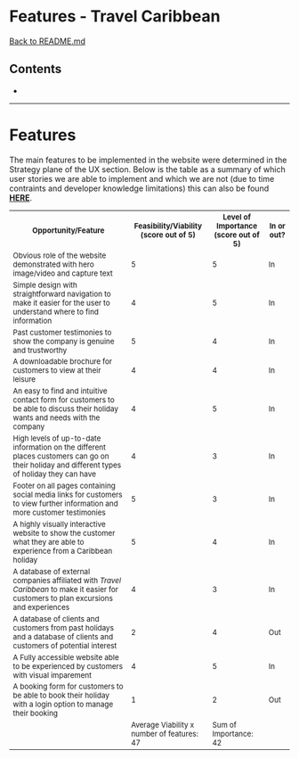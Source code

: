 # Features - Travel Caribbean

<a href="https://github.com/DeannaCarina/travelcaribbean/blob/master/README.md">Back to README.md</a>

## Contents
<ul>
    <li>
    </li>    
</ul>
<hr>

# Features
The main features to be implemented in the website were determined in the Strategy plane of the UX section. Below is the table as a summary of which user stories we are able to implement and which we are not (due to time contraints and developer knowledge limitations) this can also be found <a href="UX.md#Strategy"><strong>HERE</strong></a>.

<table style="font-size: small;">
    <tr>
        <th>Opportunity/Feature</th>
        <th>Feasibility/Viability (score out of 5)</th>
        <th>Level of Importance (score out of 5)</th>
        <th>In or out?</th>
    </tr>
    <tr>
        <td>Obvious role of the website demonstrated with hero image/video and capture text</td>
        <td>5</td>
        <td>5</td>
        <td>In</td>
    </tr>
    <tr>
        <td>Simple design with straightforward navigation to make it easier for the user to understand where to find information</td>
        <td>4</td>
        <td>5</td>
        <td>In</td>
    </tr>
    <tr>
        <td>Past customer testimonies to show the company is genuine and trustworthy</td>
        <td>5</td>
        <td>4</td>
        <td>In</td>
    </tr>
    <tr>
        <td>A downloadable brochure for customers to view at their leisure</td>
        <td>4</td>
        <td>4</td>
        <td>In</td>
    </tr>
    <tr>
        <td>An easy to find and intuitive contact form for customers to be able to discuss their holiday wants and needs with the company</td>
        <td>4</td>
        <td>5</td>
        <td>In</td>
    </tr>
    <tr>
        <td>High levels of up-to-date information on the different places customers can go on their holiday and different types of holiday they can have</td>
        <td>4</td>
        <td>3</td>
        <td>In</td>
    </tr>
    <tr>
        <td>Footer on all pages containing social media links for customers to view further information and more customer testimonies</td>
        <td>5</td>
        <td>3</td>
        <td>In</td>
    </tr>
    <tr>
        <td>A highly visually interactive website to show the customer what they are able to experience from a Caribbean holiday</td>
        <td>5</td>
        <td>4</td>
        <td>In</td>
    </tr>
    <tr>
        <td>A database of external companies affiliated with <em>Travel Caribbean</em> to make it easier for customers to plan excursions and experiences</td>
        <td>4</td>
        <td>3</td>
        <td>In</td>
    </tr>
    <tr>
        <td>A database of clients and customers from past holidays and a database of clients and customers of potential interest</td>
        <td>2</td>
        <td>4</td>
        <td>Out</td>
    </tr>
    <tr>
        <td>A Fully accessible website able to be experienced by customers with visual imparement</td>
        <td>4</td>
        <td>5</td>
        <td>In</td>
    </tr>
    <tr>
        <td>A booking form for customers to be able to book their holiday with a login option to manage their booking</td>
        <td>1</td>
        <td>2</td>
        <td>Out</td>
    </tr>
    <tr>
        <td></td>
        <td>Average Viability x number of features:<br> 47</td>
        <td>Sum of Importance:<br> 42</td>
        <td></td>
    </tr>
</table>

